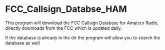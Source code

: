 # FCC_Callsign_Databse_HAM

This program will download the FCC Callsign Database for Amateur Radio, directly downloads from the FCC which is updated daily. 


If the database is already in the dir the program will allow you to search the database as well

